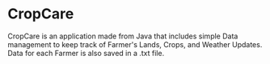 # CropCare
CropCare is an application made from Java that includes simple Data management to keep track of Farmer's Lands, Crops, and Weather Updates.
Data for each Farmer is also saved in a .txt file.
